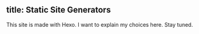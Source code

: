 title: Static Site Generators
---

This site is made with Hexo.
I want to explain my choices here.
Stay tuned.
